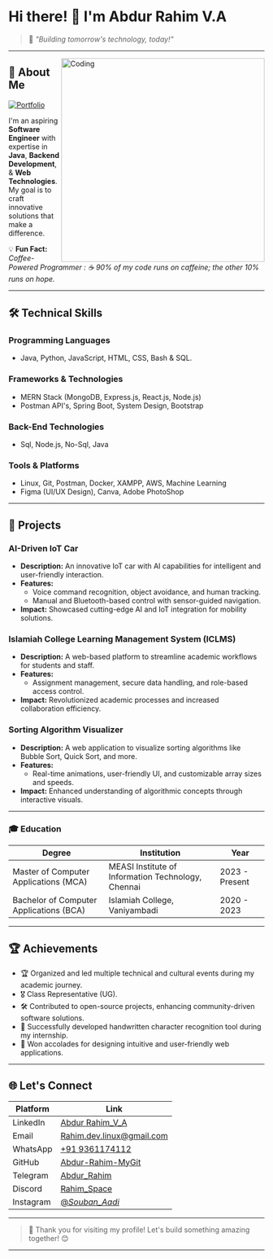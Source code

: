 
# Hi there! 👋 I'm **Abdur Rahim V.A**

> 🚀 *"Building tomorrow's technology, today!"*

---


<img align="right" alt="Coding" width="400" src="https://i.pinimg.com/originals/2d/29/40/2d2940898055620e0c58128c629d1b8c.gif">


## 🌟 **About Me**


[![Portfolio](https://img.shields.io/badge/Portfolio-Click%20Here-blueviolet?style=for-the-badge&logo=google-chrome&logoColor=white)](https://abdur-rahim-mygit.github.io/Portfolio_Rahim/)

I'm an aspiring **Software Engineer** with expertise in **Java**, **Backend Development**, & **Web Technologies**. 
My goal is to craft innovative solutions that make a difference.  

💡 **Fun Fact:** *Coffee-Powered Programmer : ☕ 90% of my code runs on caffeine; the other 10% runs on hope.*

---

## 🛠️ Technical Skills

### Programming Languages
- Java, Python, JavaScript, HTML, CSS, Bash & SQL.

### Frameworks & Technologies
- MERN Stack (MongoDB, Express.js, React.js, Node.js)
- Postman API's, Spring Boot, System Design, Bootstrap

### Back-End Technologies
- Sql, Node.js, No-Sql, Java

### Tools & Platforms
- Linux, Git, Postman, Docker, XAMPP, AWS, Machine Learning 
- Figma (UI/UX Design), Canva, Adobe PhotoShop  

---

## 📂 **Projects**

### **AI-Driven IoT Car**
- **Description:** An innovative IoT car with AI capabilities for intelligent and user-friendly interaction.
- **Features:** 
  - Voice command recognition, object avoidance, and human tracking.
  - Manual and Bluetooth-based control with sensor-guided navigation.
- **Impact:** Showcased cutting-edge AI and IoT integration for mobility solutions.

### **Islamiah College Learning Management System (ICLMS)**
- **Description:** A web-based platform to streamline academic workflows for students and staff.
- **Features:**
  - Assignment management, secure data handling, and role-based access control.
- **Impact:** Revolutionized academic processes and increased collaboration efficiency.

### **Sorting Algorithm Visualizer**
- **Description:** A web application to visualize sorting algorithms like Bubble Sort, Quick Sort, and more.
- **Features:** 
  - Real-time animations, user-friendly UI, and customizable array sizes and speeds.
- **Impact:** Enhanced understanding of algorithmic concepts through interactive visuals.

---

### 🎓 **Education**
| **Degree**                 | **Institution**                          | **Year**       |
|----------------------------|------------------------------------------|----------------|
| Master of Computer Applications (MCA) | MEASI Institute of Information Technology, Chennai | 2023 - Present |
| Bachelor of Computer Applications (BCA) | Islamiah College, Vaniyambadi               | 2020 - 2023     |

---

## 🏆 **Achievements**

- 🏆 Organized and led multiple technical and cultural events during my academic journey.
- 🎖️ Class Representative (UG).
- 🛠️ Contributed to open-source projects, enhancing community-driven software solutions.
- 🥇 Successfully developed handwritten character recognition tool during my internship.  
- 🌟 Won accolades for designing intuitive and user-friendly web applications.  

---

## 🌐 **Let's Connect**

| **Platform**     | **Link**                                                                                 |
|-------------------|-----------------------------------------------------------------------------------------|
| LinkedIn          | [ Abdur Rahim_V_A ](https://www.linkedin.com/in/abdur-rahim-v-a-721318241/)               |
| Email             | [ Rahim.dev.linux@gmail.com ](mailto:Rahim.dev.linux@gmailcom)                                       |
| WhatsApp          | [ +91 9361174112 ](https://wa.me/9361174112)                                             |
| GitHub            | [ Abdur-Rahim-MyGit](https://github.com/Abdur-Rahim-MyGit)                               |
| Telegram          | [ Abdur_Rahim](https://t.me/@Souban_aadi_Rahim)                                          |
| Discord           | [ Rahim_Space ](https://discord.com)                                                           |
| Instagram         | [ @_Souban_Aadi_](https://instagram.com/@_souban_aadi_)                                     |


---

> 🌟 Thank you for visiting my profile! Let's build something amazing together! 😊

---

